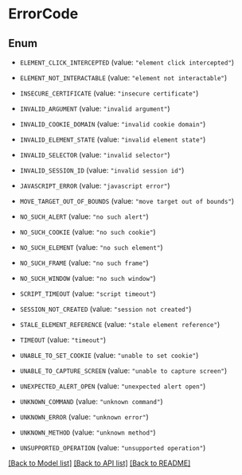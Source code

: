 # ErrorCode

## Enum


* `ELEMENT_CLICK_INTERCEPTED` (value: `"element click intercepted"`)

* `ELEMENT_NOT_INTERACTABLE` (value: `"element not interactable"`)

* `INSECURE_CERTIFICATE` (value: `"insecure certificate"`)

* `INVALID_ARGUMENT` (value: `"invalid argument"`)

* `INVALID_COOKIE_DOMAIN` (value: `"invalid cookie domain"`)

* `INVALID_ELEMENT_STATE` (value: `"invalid element state"`)

* `INVALID_SELECTOR` (value: `"invalid selector"`)

* `INVALID_SESSION_ID` (value: `"invalid session id"`)

* `JAVASCRIPT_ERROR` (value: `"javascript error"`)

* `MOVE_TARGET_OUT_OF_BOUNDS` (value: `"move target out of bounds"`)

* `NO_SUCH_ALERT` (value: `"no such alert"`)

* `NO_SUCH_COOKIE` (value: `"no such cookie"`)

* `NO_SUCH_ELEMENT` (value: `"no such element"`)

* `NO_SUCH_FRAME` (value: `"no such frame"`)

* `NO_SUCH_WINDOW` (value: `"no such window"`)

* `SCRIPT_TIMEOUT` (value: `"script timeout"`)

* `SESSION_NOT_CREATED` (value: `"session not created"`)

* `STALE_ELEMENT_REFERENCE` (value: `"stale element reference"`)

* `TIMEOUT` (value: `"timeout"`)

* `UNABLE_TO_SET_COOKIE` (value: `"unable to set cookie"`)

* `UNABLE_TO_CAPTURE_SCREEN` (value: `"unable to capture screen"`)

* `UNEXPECTED_ALERT_OPEN` (value: `"unexpected alert open"`)

* `UNKNOWN_COMMAND` (value: `"unknown command"`)

* `UNKNOWN_ERROR` (value: `"unknown error"`)

* `UNKNOWN_METHOD` (value: `"unknown method"`)

* `UNSUPPORTED_OPERATION` (value: `"unsupported operation"`)


[[Back to Model list]](../README.md#documentation-for-models) [[Back to API list]](../README.md#documentation-for-api-endpoints) [[Back to README]](../README.md)


